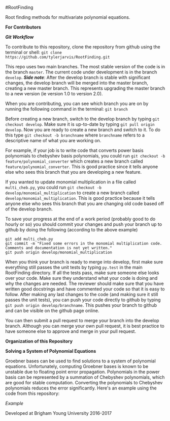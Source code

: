 #RootFinding

Root finding methods for multivariate polynomial equations.

**For Contributors**

***Git Workflow***

To contribute to this repository, clone the repository from github using the terminal or shell:
`git clone https://github.com/tylerjarvis/RootFinding.git`

This repo uses two main branches.
The most stable version of the code is in the branch `master`.
The current code under development is in the branch `develop`.
***Side note***: After the develop branch is stable with significant changes, the develop branch will be merged into the master branch, creating a new master branch. This represents upgrading the master branch to a new version (ie version 1.0 to version 2.0).

When you are contributing, you can see which branch you are on by running the following command in the terminal:
`git branch`

Before creating a new branch, switch to the develop branch by typing
`git checkout develop`.
Make sure it is up-to-date by typing
`git pull origin develop`.
Now you are ready to create a new branch and switch to it.
To do this type
`git checkout -b branchname`
where `branchname` refers to a descriptive name of what you are working on.

For example, if your job is to write code that converts power basis polynomials to chebyshev basis polynomials, you could run
`git checkout -b feature/polynomial_converter`
which creates a new branch called `feature/polynomial_converter`.
This is good practice since it tells anyone else who sees this branch that you are developing a new feature.

If you wanted to update monomial multiplication in a file called `multi_cheb.py`, you could run
`git checkout -b develop/monomial_multiplication`
to create a new branch called `develop/monomial_multiplication`.
This is good practice because it tells anyone else who sees this branch that you are changing old code based off of the develop branch.

To save your progress at the end of a work period (probably good to do hourly or so) you should commit your changes and push your branch up to github by doing the following (according to the above example)
```
git add multi_cheb.py
git commit -m "Fixed some errors in the monomial multiplication code. Comments and documentation is not yet written."
git push origin develop/monomial_multiplication
```

When you think your branch is ready to merge into develop, first make sure everything still passes the unit tests by typing
`py.test`
in the main RootFinding directory.
If all the tests pass, make sure someone else looks over your code.
Make sure they understand what your code is doing and why the changes are needed.
The reviewer should make sure that you have written good docstrings and have commented your code so that it is easy to follow.
After making any last changes to the code (and making sure it still passes the unit tests), you can push your code directly to github by typing
`git push origin develop/branchname`.
This pushes your branch to github and can be visible on the github page online.

You can then submit a pull request to merge your branch into the develop branch.
Although you can merge your own pull request, it is best practice to have someone else to approve and merge in your pull request.

**Organization of this Repository**

**Solving a System of Polynomial Equations**

Groebner bases can be used to find solutions to a system of polynomial equations.
Unfortunately, computing Groebner bases is known to be unstable due to floating point error propagation.
Polynomials in the power basis can be represented by a summation of Chebyshev polynomials, which are good for stable computation.
Converting the polynomials to Chebyshev polynomials reduces the error significantly.
Here's an example using the code from this repository:

*Example*

Developed at Brigham Young University 2016-2017

